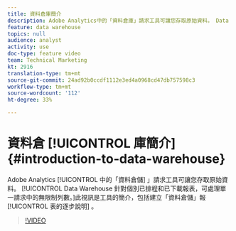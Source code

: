 ```yaml
---
title: 資料倉庫簡介
description: Adobe Analytics中的「資料倉庫」請求工具可讓您存取原始資料。 Data Warehouse 針對個別已排程和已下載報表，可處理單一請求中的無限制列數。此視訊是工具的簡介，包括建立「資料倉儲」報表的逐步說明。
feature: data warehouse
topics: null
audience: analyst
activity: use
doc-type: feature video
team: Technical Marketing
kt: 2916
translation-type: tm+mt
source-git-commit: 24ad92b0ccdf1112e3ed4a0968cd47db757598c3
workflow-type: tm+mt
source-wordcount: '112'
ht-degree: 33%

---
```



# 資料倉 [!UICONTROL 庫簡介] {#introduction-to-data-warehouse}

Adobe Analytics [!UICONTROL 中的「資料倉儲] 」請求工具可讓您存取原始資料。 [!UICONTROL Data Warehouse 針對個別已排程和已下載報表，可處理單一請求中的無限制列數。]此視訊是工具的簡介，包括建立「資料倉儲」報 [!UICONTROL 表的逐步說明] 。

>[!VIDEO](https://video.tv.adobe.com/v/27306/?quality=12)
